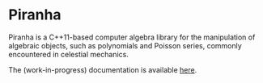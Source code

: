 # Piranha
Piranha is a C++11-based computer algebra library for the manipulation of
algebraic objects, such as polynomials and Poisson series, commonly encountered
in celestial mechanics.

The (work-in-progress) documentation is available [here](http://bluescarni.github.io/piranha/).
